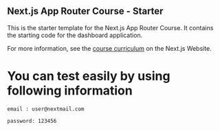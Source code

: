## Next.js App Router Course - Starter

This is the starter template for the Next.js App Router Course. It contains the starting code for the dashboard application.

For more information, see the [course curriculum](https://nextjs.org/learn) on the Next.js Website.

<h1>You can test easily by using following information</h1>

```email : user@nextmail.com```

```password: 123456```
